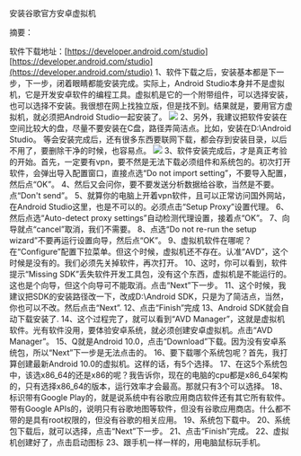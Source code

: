 安装谷歌官方安卓虚拟机

摘要：

软件下载地址：[https://developer.android.com/studio]
[https://developer.android.com/studio](https://developer.android.com/studio)
1、软件下载之后，安装基本都是下一步，下一步，闭着眼睛都能安装完成。实际上，Android Studio本身并不是虚拟机，它是开发安卓软件的编程工具。虚拟机是它的一个附带组件，可以选择安装，也可以选择不安装。我很想在网上找独立版，但是找不到。结果就是，要用官方虚拟机，就必须把Android Studio一起安装了。
![](https://i.imgur.com/DFReX6w.jpg)
2、另外，我建议把软件安装在空间比较大的盘，尽量不要安装在C盘，路径弄简洁点。比如，安装在D:\Android Studio。
等会安装完成后，还有很多东西要联网下载，都会存到安装目录，以后不用了，要删除干净的时候，也容易点。
![](https://i.imgur.com/zY8mifE.jpg)
3、软件安装完成后，才是真正考验的开始。首先，一定要有vpn，要不然是无法下载必须组件和系统包的。初次打开软件，会弹出导入配置窗口，直接点选“Do not import setting”，不要导入配置，然后点“OK”。
4、然后又会问你，要不要发送分析数据给谷歌，当然是不要。点“Don't send”。
5、就算你的电脑上开着vpn软件，且可以正常访问国外网站，在Android Studio这里，也是不可以的。必须点击“Setup Proxy”设置代理。
6、然后点选“Auto-detect proxy settings”自动检测代理设置，接着点“OK”。
7、向导就点“cancel”取消，我们不需要。
8、点选“Do not re-run the setup wizard”不要再运行设置向导，然后点“OK”。
9、虚拟机软件在哪呢？在“Configure”配置下拉菜单。但这个时候，虚拟机还不存在。认准“AVD”，这个时候是没有的。我们必须先关掉软件，再次打开。
10、这时，你可以看到，软件提示“Missing SDK”丢失软件开发工具包，没有这个东西，虚拟机是不能运行的。这也是个向导，但这个向导可不能取消。点击“Next”下一步。
11、这个时候，我建议把SDK的安装路径改一下，改成D:\Android SDK，只是为了简洁点，当然，你也可以不改。然后点击“Next”.
12、点击“Finish”完成
13、Android SDK就会自动下载安装了.
14、这个过程完了，就可以看到“AVD Manager”，这就是虚拟机软件。光有软件没用，要体验安卓系统，就必须创建安卓虚拟机。点击“AVD Manager”。
15、Q就是Android 10.0，点击“Download”下载。因为没有安卓系统包，所以“Next”下一步是无法点击的。
16、要下载哪个系统包呢？首先，我打算创建最新Android 10.0的虚拟机。这样的话，有5个选择。
17、在这5个系统包中，该选x86_64的还是x86的呢？我告诉你，现在的电脑的cpu都是x86_64架构的，只有选择x86_64的版本，运行效率才会最高。那就只有3个可以选择。
18、标识带有Google Play的，就是说系统中有谷歌应用商店软件还有其它所有软件。带有Google APIs的，说明只有谷歌地图等软件，但没有谷歌应用商店。什么都不带的是具有root权限的，但没有谷歌的相关应用。
19、系统包下载中。
20、系统包下载后，就可以选择，点击“Next”下一步。
21、点击“Finish”完成。
22、虚拟机创建好了，点击启动图标
23、跟手机一样一样的，用电脑鼠标玩手机。
